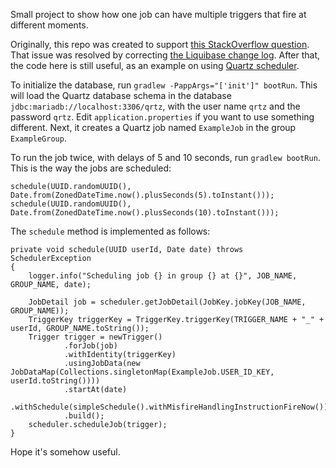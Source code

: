Small project to show how one job can have multiple triggers that fire at different moments.

Originally, this repo was created to support [this StackOverflow question](http://stackoverflow.com/questions/42911846/exception-when-creating-second-trigger-for-same-quartz-job). That issue was resolved by correcting [the Liquibase change log](src/main/resources/db/changelog/db.changelog-master.yaml). After that, the code here is still useful, as an example on using [Quartz scheduler](http://www.quartz-scheduler.org/).

To initialize the database, run ``gradlew -PappArgs="['init']" bootRun``. This will load the Quartz database schema in the database ``jdbc:mariadb://localhost:3306/qrtz``, with the user name ``qrtz`` and the password ``qrtz``. Edit ``application.properties`` if you want to use something different. Next, it creates a Quartz job named ``ExampleJob`` in the group ``ExampleGroup``.

To run the job twice, with delays of 5 and 10 seconds, run ``gradlew bootRun``. This is the way the jobs are scheduled:

```
schedule(UUID.randomUUID(), Date.from(ZonedDateTime.now().plusSeconds(5).toInstant()));
schedule(UUID.randomUUID(), Date.from(ZonedDateTime.now().plusSeconds(10).toInstant()));
```

The ``schedule`` method is implemented as follows:

```
private void schedule(UUID userId, Date date) throws SchedulerException
{
	logger.info("Scheduling job {} in group {} at {}", JOB_NAME, GROUP_NAME, date);
	
	JobDetail job = scheduler.getJobDetail(JobKey.jobKey(JOB_NAME, GROUP_NAME));
	TriggerKey triggerKey = TriggerKey.triggerKey(TRIGGER_NAME + "_" + userId, GROUP_NAME.toString());
	Trigger trigger = newTrigger()
			.forJob(job)
			.withIdentity(triggerKey)
			.usingJobData(new JobDataMap(Collections.singletonMap(ExampleJob.USER_ID_KEY, userId.toString())))
			.startAt(date)
			.withSchedule(simpleSchedule().withMisfireHandlingInstructionFireNow())
			.build();
	scheduler.scheduleJob(trigger);
}
```

Hope it's somehow useful.
